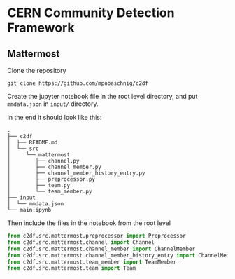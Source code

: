 # CERN Community Detection Framework 

## Mattermost

Clone the repository 

```
git clone https://github.com/mpobaschnig/c2df
```

Create the jupyter notebook file in the root level directory, and put `mmdata.json` in `input/` directory.

In the end it should look like this:
```
.
├── c2df
│  ├── README.md
│  └── src
│     └── mattermost
│        ├── channel.py
│        ├── channel_member.py
│        ├── channel_member_history_entry.py
│        ├── preprocessor.py
│        ├── team.py
│        └── team_member.py
├── input
│  └── mmdata.json
└── main.ipynb
```

Then include the files in the notebook from the root level

```python
from c2df.src.mattermost.preprocessor import Preprocessor
from c2df.src.mattermost.channel import Channel
from c2df.src.mattermost.channel_member import ChannelMember
from c2df.src.mattermost.channel_member_history_entry import ChannelMemberHistoryEntry
from c2df.src.mattermost.team_member import TeamMember
from c2df.src.mattermost.team import Team
```
